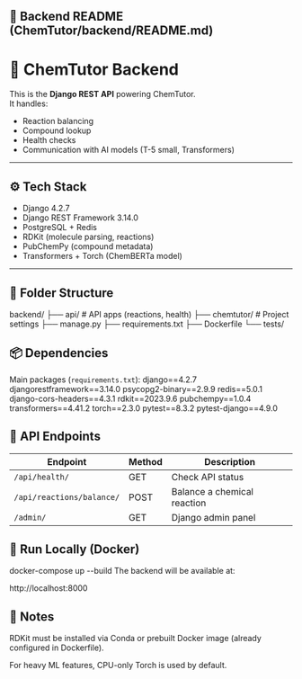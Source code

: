 ## 📝 Backend README (ChemTutor/backend/README.md)


# 🔄 ChemTutor Backend

This is the **Django REST API** powering ChemTutor.  
It handles:
- Reaction balancing
- Compound lookup
- Health checks
- Communication with AI models (T-5 small, Transformers)

---

## ⚙️ Tech Stack

- Django 4.2.7
- Django REST Framework 3.14.0
- PostgreSQL + Redis
- RDKit (molecule parsing, reactions)
- PubChemPy (compound metadata)
- Transformers + Torch (ChemBERTa model)

---

## 📂 Folder Structure

backend/
├── api/ # API apps (reactions, health)
├── chemtutor/ # Project settings
├── manage.py
├── requirements.txt
├── Dockerfile
└── tests/





## 📦 Dependencies

Main packages (`requirements.txt`):
django==4.2.7
djangorestframework==3.14.0
psycopg2-binary==2.9.9
redis==5.0.1
django-cors-headers==4.3.1
rdkit==2023.9.6
pubchempy==1.0.4
transformers==4.41.2
torch==2.3.0
pytest==8.3.2
pytest-django==4.9.0


## 🔌 API Endpoints

| Endpoint                  | Method | Description |
|---------------------------|--------|-------------|
| `/api/health/`            | GET    | Check API status |
| `/api/reactions/balance/` | POST   | Balance a chemical reaction |
| `/admin/`                 | GET    | Django admin panel |


## 🚀 Run Locally (Docker)


docker-compose up --build
The backend will be available at:

http://localhost:8000

## 📌 Notes
RDKit must be installed via Conda or prebuilt Docker image (already configured in Dockerfile).

For heavy ML features, CPU-only Torch is used by default.
